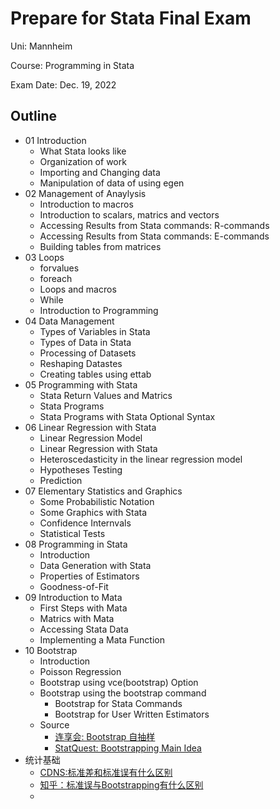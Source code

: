 # Prepare for Stata Final Exam

Uni: Mannheim

Course: Programming in Stata

Exam Date: Dec. 19, 2022

## Outline

* 01 Introduction
    * What Stata looks like
    * Organization of work
    * Importing and Changing data
    * Manipulation of data of using egen
* 02 Management of Anaylysis
    * Introduction to macros
    * Introduction to scalars, matrics and vectors
    * Accessing Results from Stata commands: R-commands
    * Accessing Results from Stata commands: E-commands
    * Building tables from matrices
* 03 Loops
    * forvalues
    * foreach
    * Loops and macros
    * While
    * Introduction to Programming
* 04 Data Management
    * Types of Variables in Stata
    * Types of Data in Stata
    * Processing of Datasets
    * Reshaping Datastes
    * Creating tables using ettab
* 05 Programming with Stata
    * Stata Return Values and Matrics
    * Stata Programs
    * Stata Programs with Stata Optional Syntax
* 06 Linear Regression with Stata
    * Linear Regression Model
    * Linear Regression with Stata
    * Heteroscedasticity in the linear regression model
    * Hypotheses Testing
    * Prediction
* 07 Elementary Statistics and Graphics
    * Some Probabilistic Notation
    * Some Graphics with Stata
    * Confidence Internvals
    * Statistical Tests
* 08 Programming in Stata
    * Introduction
    * Data Generation with Stata
    * Properties of Estimators
    * Goodness-of-Fit
* 09 Introduction to Mata
    * First Steps with Mata
    * Matrics with Mata
    * Accessing Stata Data 
    * Implementing a Mata Function
* 10 Bootstrap
    * Introduction 
    * Poisson Regression
    * Bootstrap using vce(bootstrap) Option
    * Bootstrap using the bootstrap command
         * Bootstrap for Stata Commands
         * Bootstrap for User Written Estimators
    * Source
         * [连享会: Bootstrap 自抽样](https://www.lianxh.cn/news/47de6c90ac6b7.html)
         * [StatQuest: Bootstrapping Main Idea](https://www.youtube.com/watch?v=Xz0x-8-cgaQ)
 * 统计基础
    * [CDNS:标准差和标准误有什么区别](https://blog.csdn.net/haipengdai/article/details/53715463)
    * [知乎：标准误与Bootstrapping有什么区别](https://www.youtube.com/watch?v=Xz0x-8-cgaQ)
    * 

